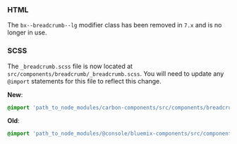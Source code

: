 ### HTML

The `bx--breadcrumb--lg` modifier class has been removed in `7.x` and is no
longer in use.

### SCSS

The `_breadcrumb.scss` file is now located at
`src/components/breadcrumb/_breadcrumb.scss`. You will need to update any
`@import` statements for this file to reflect this change.

**New**:

```scss
@import 'path_to_node_modules/carbon-components/src/components/breadcrumb/breadcrumb';
```

**Old**:

```scss
@import 'path_to_node_modules/@console/bluemix-components/src/components/breadcrumb/breadcrumb';
```
